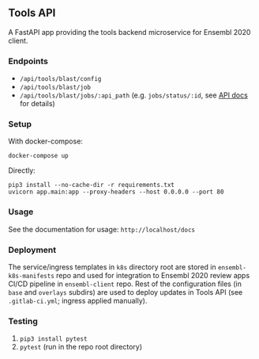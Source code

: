 ## Tools API

A FastAPI app providing the tools backend microservice for Ensembl 2020 client.

### Endpoints

- `/api/tools/blast/config`
- `/api/tools/blast/job`
- `/api/tools/blast/jobs/:api_path` (e.g. `jobs/status/:id`, see [API docs](https://www.ebi.ac.uk/Tools/common/tools/help/index.html?tool=ncbiblast) for details)

### Setup

With docker-compose:
```
docker-compose up 
```
Directly:
```
pip3 install --no-cache-dir -r requirements.txt
uvicorn app.main:app --proxy-headers --host 0.0.0.0 --port 80
```
### Usage

See the documentation for usage: `http://localhost/docs`

### Deployment

The service/ingress templates in `k8s` directory root are stored in `ensembl-k8s-manifests` repo and used for integration to Ensembl 2020 review apps CI/CD pipeline in `ensembl-client` repo. Rest of the configuration files (in `base` and `overlays` subdirs) are used to deploy updates in Tools API (see `.gitlab-ci.yml`; ingress applied manually).

### Testing

1. `pip3 install pytest`
2. `pytest` (run in the repo root directory)